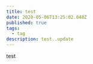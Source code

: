 ```yaml
---
title: test
date: 2020-05-06T13:25:02.048Z
published: true
tags:
  - tag
description: test..update
---
```

test